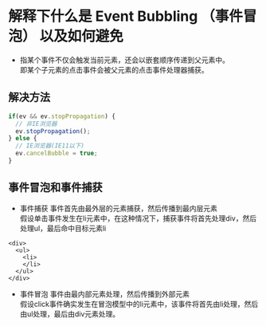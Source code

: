 # 解释下什么是 Event Bubbling （事件冒泡） 以及如何避免

* 指某个事件不仅会触发当前元素，还会以嵌套顺序传递到父元素中。  
  即某个子元素的点击事件会被父元素的点击事件处理器捕获。

## 解决方法

```js
if(ev && ev.stopPropagation) {
  // 非IE浏览器
  ev.stopPropagation();
} else {
  // IE浏览器(IE11以下)
  ev.cancelBubble = true;
}
```

## 事件冒泡和事件捕获

* 事件捕获 事件首先由最外层的元素捕获，然后传播到最内层元素  
  假设单击事件发生在li元素中，在这种情况下，捕获事件将首先处理div，然后处理ul，最后命中目标元素li

```
<div>
  <ul>
    <li>
    </li>
  </ul>
</div>
```
* 事件冒泡 事件由最内部元素处理，然后传播到外部元素  
  假设click事件确实发生在冒泡模型中的li元素中，该事件将首先由li处理，然后由ul处理，最后由div元素处理。